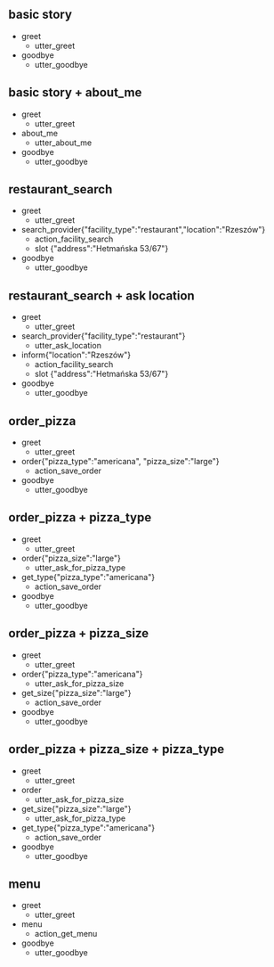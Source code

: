 ## basic story
* greet
    -   utter_greet
* goodbye
    -   utter_goodbye

## basic story + about_me
* greet
    -   utter_greet
* about_me
    -   utter_about_me
* goodbye
    -   utter_goodbye

## restaurant_search
* greet
    - utter_greet
* search_provider{"facility_type":"restaurant","location":"Rzeszów"}
    - action_facility_search
    - slot {"address":"Hetmańska 53/67"}
* goodbye
    - utter_goodbye

## restaurant_search + ask location
* greet
    - utter_greet
* search_provider{"facility_type":"restaurant"}
    - utter_ask_location
* inform{"location":"Rzeszów"}
    - action_facility_search
    - slot {"address":"Hetmańska 53/67"}
* goodbye
    - utter_goodbye

## order_pizza
* greet
    - utter_greet
* order{"pizza_type":"americana", "pizza_size":"large"}
    - action_save_order
* goodbye
    - utter_goodbye

## order_pizza + pizza_type
* greet
    - utter_greet
* order{"pizza_size":"large"}
    - utter_ask_for_pizza_type
* get_type{"pizza_type":"americana"}
    - action_save_order
* goodbye
    - utter_goodbye

## order_pizza + pizza_size
* greet
    - utter_greet
* order{"pizza_type":"americana"}
    - utter_ask_for_pizza_size
* get_size{"pizza_size":"large"}
    - action_save_order
* goodbye
    - utter_goodbye

## order_pizza + pizza_size + pizza_type
* greet
    - utter_greet
* order
    - utter_ask_for_pizza_size
* get_size{"pizza_size":"large"}
    - utter_ask_for_pizza_type
* get_type{"pizza_type":"americana"}
    - action_save_order
* goodbye
    - utter_goodbye

## menu
* greet
    - utter_greet
* menu
    - action_get_menu
* goodbye
    - utter_goodbye